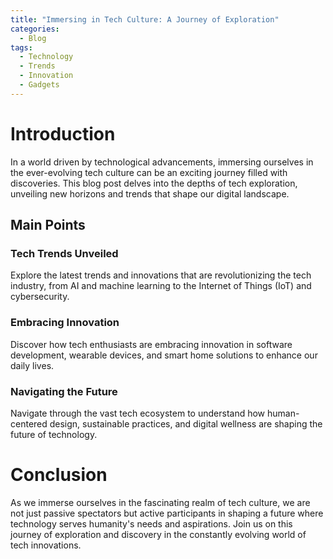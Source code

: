 ```yaml
---
title: "Immersing in Tech Culture: A Journey of Exploration"
categories:
  - Blog
tags:
  - Technology
  - Trends
  - Innovation
  - Gadgets
---
```


# Introduction
In a world driven by technological advancements, immersing ourselves in the ever-evolving tech culture can be an exciting journey filled with discoveries. This blog post delves into the depths of tech exploration, unveiling new horizons and trends that shape our digital landscape.

## Main Points
### Tech Trends Unveiled
Explore the latest trends and innovations that are revolutionizing the tech industry, from AI and machine learning to the Internet of Things (IoT) and cybersecurity.

### Embracing Innovation
Discover how tech enthusiasts are embracing innovation in software development, wearable devices, and smart home solutions to enhance our daily lives.

### Navigating the Future
Navigate through the vast tech ecosystem to understand how human-centered design, sustainable practices, and digital wellness are shaping the future of technology.

# Conclusion
As we immerse ourselves in the fascinating realm of tech culture, we are not just passive spectators but active participants in shaping a future where technology serves humanity's needs and aspirations. Join us on this journey of exploration and discovery in the constantly evolving world of tech innovations.